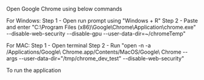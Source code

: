 
Open Google Chrome using below commands

For Windows: 
Step 1 - Open run prompt using "Windows + R"
Step 2 - Paste and enter "C:\Program Files (x86)\Google\Chrome\Application\chrome.exe" --disable-web-security --disable-gpu --user-data-dir=~/chromeTemp"

For MAC: 
Step 1 - Open terminal
Step 2 - Run "open -n -a /Applications/Google\ Chrome.app/Contents/MacOS/Google\ Chrome --args --user-data-dir="/tmp/chrome_dev_test" --disable-web-security"

To run the application 
